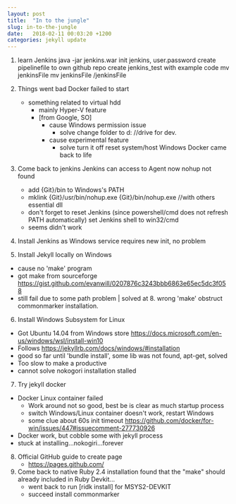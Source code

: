 ```yaml
---
layout: post
title:  "In to the jungle"
slug: in-to-the-jungle
date:   2018-02-11 00:03:20 +1200
categories: jekyll update
---
```

1. learn Jenkins
    java -jar jenkins.war
    init jenkins, user.password
    create pipelinefile to own github repo
    create jenkins_test with example code
    mv jenkinsFile
    mv jenkinsFile /jenkinsFile
2. Things went bad
    Docker failed to start
    - something related to virtual hdd
      - mainly Hyper-V feature
      - [from Google, SO]
        - cause Windows permission issue
          - solve change folder to d: //drive for dev.
        - cause experimental feature
          - solve turn it off
    reset system/host Windows
    Docker came back to life
3. Come back to jenkins
    Jenkins can access to Agent now
    nohup not found
      - add {Git}/bin to Windows's PATH
      - mklink {Git}/usr/bin/nohup.exe {Git}/bin/nohup.exe
        //with others essential dll
      - don't forget to reset Jenkins (since powershell/cmd does not refresh PATH automatically)
    set Jenkins shell to win32/cmd
      - seems didn't work
4. Install Jenkins as Windows service
    requires new init, no problem


5. Install Jekyll locally on Windows
  - cause no 'make' program
  - got make from sourceforge https://gist.github.com/evanwill/0207876c3243bbb6863e65ec5dc3f058
  - still fail due to some path problem
  | solved at 8. wrong 'make' obstruct commonmarker installation.
6. Install Windows Subsystem for Linux
  - Got Ubuntu 14.04 from Windows store https://docs.microsoft.com/en-us/windows/wsl/install-win10
  - Follows https://jekyllrb.com/docs/windows/#installation
  - good so far until 'bundle install', some lib was not found, apt-get, solved
  - Too slow to make a productive
  - cannot solve nokogori installation stalled
7. Try jekyll docker
  - Docker Linux container failed
    - Work around not so good, best be is clear as much startup process
    - switch Windows/Linux container doesn't work, restart Windows
    - some clue about 60s init timeout https://github.com/docker/for-win/issues/447#issuecomment-277730926
  - Docker work, but cobble some with jekyll process
  - stuck at installing...nokogiri...forever
8. Official GitHub guide to create page
   - https://pages.github.com/
9. Come back to native Ruby 2.4 installation
    found that the "make" should already included in Ruby Devkit...
    - went back to run [ridk install] for MSYS2-DEVKIT
    - succeed install commonmarker

